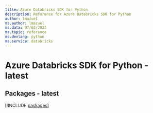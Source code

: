 ```yaml
---
title: Azure Databricks SDK for Python
description: Reference for Azure Databricks SDK for Python
author: lmazuel
ms.author: lmazuel
ms.data: 07/03/2023
ms.topic: reference
ms.devlang: python
ms.service: databricks
---
```

# Azure Databricks SDK for Python - latest
## Packages - latest
[!INCLUDE [packages](databricks-index.md)]